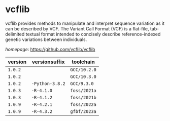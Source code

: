 # vcflib

vcflib provides methods to manipulate and interpret sequence variation as it can be  described by VCF. The Variant Call Format (VCF) is a flat-file, tab-delimited textual format intended  to concisely describe reference-indexed genetic variations between individuals.

*homepage*: <https://github.com/vcflib/vcflib>

version | versionsuffix | toolchain
--------|---------------|----------
``1.0.2`` |  | ``GCC/10.2.0``
``1.0.2`` |  | ``GCC/10.3.0``
``1.0.2`` | ``-Python-3.8.2`` | ``GCC/9.3.0``
``1.0.3`` | ``-R-4.1.0`` | ``foss/2021a``
``1.0.3`` | ``-R-4.1.2`` | ``foss/2021b``
``1.0.9`` | ``-R-4.2.1`` | ``foss/2022a``
``1.0.9`` | ``-R-4.3.2`` | ``gfbf/2023a``
